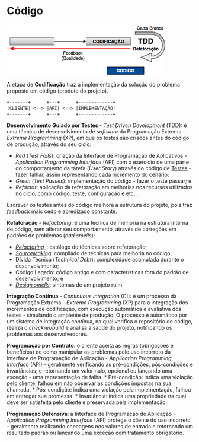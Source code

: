 # Código

![](../images/codigo.png)

A etapa de **Codificação** traz a implementação da solução do problema proposto em código (produto do projeto).

```
+-------+      +---+      +-------------+
|CLIENTE| <--> |API| <--> |IMPLEMENTAÇÃO|
+-------+      +---+      +-------------+
```

**Desenvolvimento Guiado por Testes** - _Test Driven Development_ (TDD): é uma técnica de desenvolvimento de _software_ da Programação Extrema - _Extreme Programming_ (XP), em que os testes são criados antes do código de produção, através do seu ciclo:

* _Red_ (_Test Fails_): criação da Interface de Programação de Aplicativos - _Application Programming Interface_ (API) com o exercício de uma parte do comportamento da tarefa (_User Story_) através do código de [Testes](../testes/README.md) - fazer falhar, assim representando cada incremento do cenário;
* _Green_ (_Test Passes_): implementação do código - fazer o teste passar; e
* _Refactor_: aplicação da refatoração em melhorias nos recursos utilizados no ciclo, como código, teste, configuração e etc...

Escrever os testes antes do código melhora a estrutura do projeto, pois traz _feedback_ mais cedo e apredizado constante.

**Refatoração** - _Refactoring_: é uma técnica de melhoria na estrutura interna do código, sem alterar seu comportamento, através de correções em padrões de problemas (_bad smells_):

* [_Refactoring_](http://refactoring.com)_: catálogo de técnicas sobre refatoração;
* [_SourceMaking_](https://sourcemaking.com): compilado de técnicas para melhoria no código;
* Dívida Técnica (_Technical Debt_): complexidade acumulada durante o desenvolvimento;
* Código Legado: código antigo e com características fora do padrão de desenvolvimento; e
* [_Design smells_](../arquitetura/solid.md): sintomas de um projeto ruim.

**Integração Contínua** - _Continuous Integration_ (CI): é um processo da Programação Extrema - _Extreme Programming_ (XP) para a integração dos incrementos de codificação, com execução automática e avaliativa dos testes - simulando o ambiente de produção. O processo é automático por um sistema de integração contínua, na qual verifica o repositório de código, realiza o _check-in/build_ e analisa a saúde do projeto, notificando os problemas aos desenvolvedores.

**Programação por Contrato**: o cliente aceita as regras (obrigações e benefícios) de como manipular os problemas pelo uso incorreto da Interface de Programação de Aplicação - _Application Programming Interface_ (API) - geralmente verificando as pré-condições, pós-condições e invariâncias; e retornando um valor nulo, opcional ou lançando uma exceção - uma representação de falha.
    * Pré-condição: indica uma violação pelo cliente, falhou em não observar as condições impostas na sua chamada.
    * Pós-condição: indica uma violação pela implementação, falhou em entregar sua promessa.
    * Invariância: indica uma propriedade na qual deve ser satisfeita pelo cliente e preservada pela implementação.

**Programação Defensiva**: a Interface de Programação de Aplicação - _Application Programming Interface_ (API) protege o cliente do uso incorreto - geralmente realizando checagens nos valores de entrada e retornando um resultado padrão ou lançando uma exceção com tratamento obrigatório.
